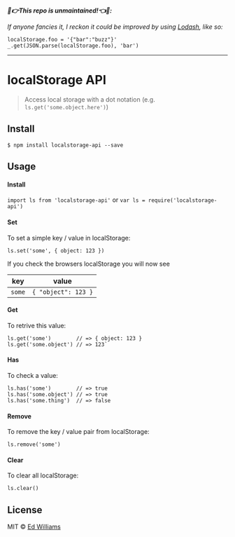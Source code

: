 **_👀👉This repo is unmaintained!👈👀:_**

_If anyone fancies it, I reckon it could be improved by using [Lodash](https://lodash.com/docs#get), like so:_

```
localStorage.foo = '{"bar":"buzz"}'
_.get(JSON.parse(localStorage.foo), 'bar')
```

---

# localStorage API

> Access local storage with a dot notation (e.g. `ls.get('some.object.here')`)

## Install

```
$ npm install localstorage-api --save
```

## Usage

#### Install

`import ls from 'localstorage-api'` or `var ls = require('localstorage-api')`

#### Set

To set a simple key / value in localStorage:

`ls.set('some', { object: 123 })`

If you check the browsers localStorage you will now see

| key    | value               |
| ------ | ------------------- |
| `some` | `{ "object": 123 }` |

#### Get

To retrive this value:

```
ls.get('some')        // => { object: 123 }
ls.get('some.object') // => 123`
```

#### Has

To check a value:

```
ls.has('some')        // => true
ls.has('some.object') // => true
ls.has('some.thing')  // => false
```

#### Remove

To remove the key / value pair from localStorage:

`ls.remove('some')`

#### Clear

To clear all localStorage:

`ls.clear()`

## License

MIT © [Ed Williams](http://edwilliams.github.io)
